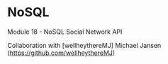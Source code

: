 # NoSQL
Module 18 - NoSQL Social Network API

Collaboration with [wellheythereMJ] Michael Jansen (https://github.com/wellheythereMJ)
